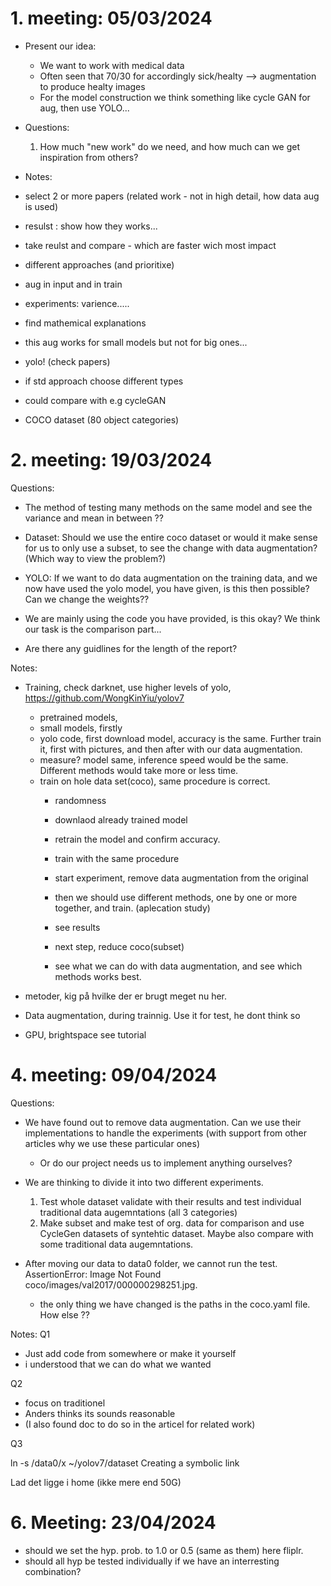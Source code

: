 # 1. meeting: 05/03/2024
- Present our idea: 
    * We want to work with medical data 
    * Often seen that 70/30 for accordingly sick/healty --> augmentation to produce healty images
    * For the model construction we think something like cycle GAN for aug, then use YOLO... 
- Questions: 
    1. How much "new work" do we need, and how much can we get inspiration from others? 

- Notes:
- select 2 or more papers (related work - not in high detail, how data aug is used)
- resulst : show how they works... 
- take reulst and compare - which are faster wich most impact 
- different approaches (and prioritixe)
- aug in input and in train 
- experiments: varience..... 
- find mathemical explanations 
- this aug works for small models but not for big ones... 
- yolo!  (check papers)
- if std approach choose different types 
- could compare with e.g cycleGAN 
- COCO dataset (80 object categories)


# 2. meeting: 19/03/2024

Questions: 
- The method of testing many methods on the same model and see the variance and mean in between ?? 

- Dataset: Should we use the entire coco dataset or would it make sense for us to only use a subset, to see the change with data augmentation? (Which way to view the problem?)
- YOLO: If we want to do data augmentation on the training data, and we now have used the yolo model, you have given, is this then possible? Can we change the weights?? 
- We are mainly using the code you have provided, is this okay? We think our task is the comparison part... 
- Are there any guidlines for the length of the report? 


Notes:

- Training, check darknet, use higher levels of yolo, https://github.com/WongKinYiu/yolov7
    - pretrained models, 
    - small models, firstly
    - yolo code, first download model, accuracy is the same. Further train it, first with pictures, and then after with our data augmentation.
    - measure? model same, inference speed would be the same. Different methods would take more or less time. 
    - train on hole data set(coco), same procedure is correct. 
        - randomness
        - downlaod already trained model
        - retrain the model and confirm accuracy. 
        - train with the same procedure

        - start experiment, remove data augmentation from the original
        - then we should use different methods, one by one or more together, and train. (aplecation study)
        - see results

        - next step, reduce coco(subset)
        - see what we can do with data augmentation, and see which methods works best. 

- metoder, kig på hvilke der er brugt meget nu her. 


        
- Data augmentation, during trainnig. Use it for test, he dont think so
- GPU, brightspace see tutorial

# 4. meeting: 09/04/2024
Questions: 
- We have found out to remove data augmentation. Can we use their implementations to handle the experiments (with support from other articles why we use these particular ones)
    - Or do our project needs us to implement anything ourselves?

- We are thinking to divide it into two different experiments. 
    1. Test whole dataset validate with their results and test individual traditional data augemntations (all 3 categories)
    2. Make subset and make test of org. data for comparison and use CycleGen datasets of syntehtic dataset. Maybe also compare with some traditional data augemntations.

- After moving our data to data0 folder, we cannot run the test. AssertionError: Image Not Found coco/images/val2017/000000298251.jpg.
    - the only thing we have changed is the paths in the coco.yaml file. How else ?? 


Notes: 
Q1
- Just add code from somewhere or make it yourself
- i understood that we can do what we wanted 

Q2
- focus on traditionel
- Anders thinks its sounds reasonable 
- (I also found doc to do so in the articel for related work)

Q3

ln -s /data0/x ~/yolov7/dataset 
Creating a symbolic link

Lad det ligge i home (ikke mere end 50G) 

# 6. Meeting: 23/04/2024
- should we set the hyp. prob. to 1.0 or 0.5 (same as them) here fliplr. 
- should all hyp be tested individually if we have an interresting combination? 